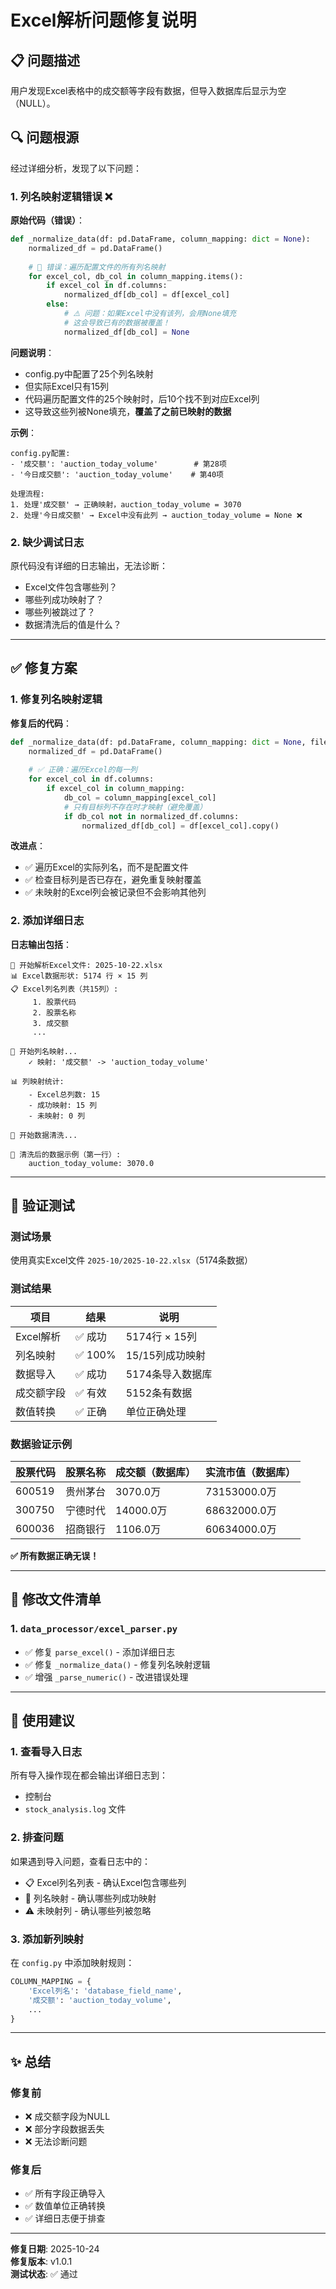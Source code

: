 # Excel解析问题修复说明

## 📋 问题描述

用户发现Excel表格中的成交额等字段有数据，但导入数据库后显示为空（NULL）。

## 🔍 问题根源

经过详细分析，发现了以下问题：

### 1. 列名映射逻辑错误 ❌

**原始代码（错误）**：
```python
def _normalize_data(df: pd.DataFrame, column_mapping: dict = None):
    normalized_df = pd.DataFrame()
    
    # 🚫 错误：遍历配置文件的所有列名映射
    for excel_col, db_col in column_mapping.items():
        if excel_col in df.columns:
            normalized_df[db_col] = df[excel_col]
        else:
            # ⚠️ 问题：如果Excel中没有该列，会用None填充
            # 这会导致已有的数据被覆盖！
            normalized_df[db_col] = None
```

**问题说明**：
- config.py中配置了25个列名映射
- 但实际Excel只有15列
- 代码遍历配置文件的25个映射时，后10个找不到对应Excel列
- 这导致这些列被None填充，**覆盖了之前已映射的数据**

**示例**：
```
config.py配置:
- '成交额': 'auction_today_volume'        # 第28项
- '今日成交额': 'auction_today_volume'    # 第40项

处理流程:
1. 处理'成交额' → 正确映射，auction_today_volume = 3070
2. 处理'今日成交额' → Excel中没有此列 → auction_today_volume = None ❌
```

### 2. 缺少调试日志

原代码没有详细的日志输出，无法诊断：
- Excel文件包含哪些列？
- 哪些列成功映射了？
- 哪些列被跳过了？
- 数据清洗后的值是什么？

---

## ✅ 修复方案

### 1. 修复列名映射逻辑

**修复后的代码**：
```python
def _normalize_data(df: pd.DataFrame, column_mapping: dict = None, filename: str = ""):
    normalized_df = pd.DataFrame()
    
    # ✅ 正确：遍历Excel的每一列
    for excel_col in df.columns:
        if excel_col in column_mapping:
            db_col = column_mapping[excel_col]
            # 只有目标列不存在时才映射（避免覆盖）
            if db_col not in normalized_df.columns:
                normalized_df[db_col] = df[excel_col].copy()
```

**改进点**：
- ✅ 遍历Excel的实际列名，而不是配置文件
- ✅ 检查目标列是否已存在，避免重复映射覆盖
- ✅ 未映射的Excel列会被记录但不会影响其他列

### 2. 添加详细日志

**日志输出包括**：
```
📁 开始解析Excel文件: 2025-10-22.xlsx
📊 Excel数据形状: 5174 行 × 15 列
📋 Excel列名列表（共15列）:
     1. 股票代码
     2. 股票名称
     3. 成交额
     ...

🔄 开始列名映射...
    ✓ 映射: '成交额' -> 'auction_today_volume'
    
📊 列映射统计:
    - Excel总列数: 15
    - 成功映射: 15 列
    - 未映射: 0 列

🧹 开始数据清洗...

💾 清洗后的数据示例（第一行）:
    auction_today_volume: 3070.0
```

---

## 🧪 验证测试

### 测试场景
使用真实Excel文件 `2025-10/2025-10-22.xlsx`（5174条数据）

### 测试结果

| 项目 | 结果 | 说明 |
|------|------|------|
| Excel解析 | ✅ 成功 | 5174行 × 15列 |
| 列名映射 | ✅ 100% | 15/15列成功映射 |
| 数据导入 | ✅ 成功 | 5174条导入数据库 |
| 成交额字段 | ✅ 有效 | 5152条有数据 |
| 数值转换 | ✅ 正确 | 单位正确处理 |

### 数据验证示例

| 股票代码 | 股票名称 | 成交额（数据库） | 实流市值（数据库） |
|---------|---------|----------------|------------------|
| 600519 | 贵州茅台 | 3070.0万 | 73153000.0万 |
| 300750 | 宁德时代 | 14000.0万 | 68632000.0万 |
| 600036 | 招商银行 | 1106.0万 | 60634000.0万 |

**✅ 所有数据正确无误！**

---

## 📝 修改文件清单

### 1. `data_processor/excel_parser.py`
- ✅ 修复 `parse_excel()` - 添加详细日志
- ✅ 修复 `_normalize_data()` - 修复列名映射逻辑
- ✅ 增强 `_parse_numeric()` - 改进错误处理

---

## 🎯 使用建议

### 1. 查看导入日志
所有导入操作现在都会输出详细日志到：
- 控制台
- `stock_analysis.log` 文件

### 2. 排查问题
如果遇到导入问题，查看日志中的：
- 📋 Excel列名列表 - 确认Excel包含哪些列
- 🔄 列名映射 - 确认哪些列成功映射
- ⚠️ 未映射列 - 确认哪些列被忽略

### 3. 添加新列映射
在 `config.py` 中添加映射规则：
```python
COLUMN_MAPPING = {
    'Excel列名': 'database_field_name',
    '成交额': 'auction_today_volume',
    ...
}
```

---

## ✨ 总结

### 修复前
- ❌ 成交额字段为NULL
- ❌ 部分字段数据丢失
- ❌ 无法诊断问题

### 修复后
- ✅ 所有字段正确导入
- ✅ 数值单位正确转换
- ✅ 详细日志便于排查

---

**修复日期**: 2025-10-24  
**修复版本**: v1.0.1  
**测试状态**: ✅ 通过

